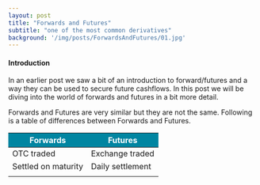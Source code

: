 ```yaml
---
layout: post
title: "Forwards and Futures"
subtitle: "one of the most common derivatives"
background: '/img/posts/ForwardsAndFutures/01.jpg'
---
```

<h4> Introduction </h4>
In an earlier post we saw a bit of an introduction to forward/futures and a way they can be used to secure future cashflows. In this post we will be diving into the world of forwards and futures in a bit more detail.

Forwards and Futures are very similar but they are not the same. Following is a table of differences between Forwards and Futures.

<table class="content-table">
  <thead>
    <tr style="background-color: #0085A1 ; color: #ffffff;text-align: center;font-weight: bold;">
      <th>Forwards</th>
      <th>Futures</th>
    </tr>

  </thead>
  <tbody>
    <tr>
      <td>OTC traded</td>
      <td>Exchange traded</td>
    </tr>
     <tr>
      <td>Settled on maturity</td>
      <td>Daily settlement</td>
    </tr>
    <tr>
      <td></td>
      <td></td>
    </tr>
  </tbody>
</table>